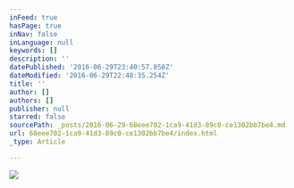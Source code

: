 ```yaml
---
inFeed: true
hasPage: true
inNav: false
inLanguage: null
keywords: []
description: ''
datePublished: '2016-06-29T23:40:57.858Z'
dateModified: '2016-06-29T22:48:35.254Z'
title: ''
author: []
authors: []
publisher: null
starred: false
sourcePath: _posts/2016-06-29-68eee702-1ca9-41d3-89c0-ce1302bb7be4.md
url: 68eee702-1ca9-41d3-89c0-ce1302bb7be4/index.html
_type: Article

---
```

![](https://the-grid-user-content.s3-us-west-2.amazonaws.com/16da52d3-d20f-4c03-a7ac-1529be2e382d.jpg)